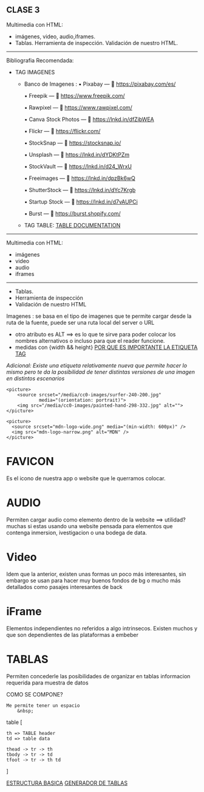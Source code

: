 CLASE 3
--- 

Multimedia con HTML:

* imágenes, video, audio,iframes.
* Tablas.
    Herramienta de inspección.
    Validación de nuestro   HTML.

---

Bibliografia Recomendada: 
* TAG IMAGENES
    - Banco de Imagenes : 
        ▪️ Pixabay —
        🔗 https://pixabay.com/es/
    
        ▪️ Freepik —
        🔗 https://www.freepik.com/
    
        ▪️ Rawpixel —
        🔗 https://www.rawpixel.com/
    
        ▪️ Canva Stock Photos —
        🔗 https://lnkd.in/dfZibWEA
    
        ▪️ Flickr —
        🔗 https://flickr.com/
    
        ▪️ StockSnap —
        🔗 https://stocksnap.io/
    
        ▪️ Unsplash —
        🔗 https://lnkd.in/dYDKtPZm
    
        ▪️ StockVault —
        🔗 https://lnkd.in/d24_WrxU
    
        ▪️ Freeimages —
        🔗 https://lnkd.in/dpzBk6wQ
    
        ▪️ ShutterStock —
        🔗 https://lnkd.in/dYc7Krgb
    
        ▪️ Startup Stock —
        🔗 https://lnkd.in/d7vAUPCi
    
        ▪️ Burst —
        🔗 https://burst.shopify.com/
  *    TAG TABLE:
        [TABLE DOCUMENTATION](https://developer.mozilla.org/en-US/docs/Web/HTML/Element/table            )


---

Multimedia con HTML: 
- imágenes
- video
- audio
- iframes
---

* Tablas.
* Herramienta de inspección
* Validación de nuestro HTML


Imagenes : 
 se basa en el tipo de imagenes que te permite cargar desde la ruta de la fuente, puede ser una ruta local del server o URL
 - otro atributo es ALT ==> es lo que te sirve para poder colocar los nombres alternativos o incluso para  que el reader funcione.
 - medidas con {width && height}
[POR QUE ES IMPORTANTE LA ETIQUETA TAG](https://www.elegantthemes.com/blog/wordpress/what-is-an-alt-tag-and-how-should-you-use-it?retargeting=off)

_Adicional: Existe una etiqueta relativamente nueva que permite hacer lo mismo pero te da la posibilidad de tener distintas versiones de una imagen en distintos escenarios_

```
<picture>
    <source srcset="/media/cc0-images/surfer-240-200.jpg"
            media="(orientation: portrait)">
    <img src="/media/cc0-images/painted-hand-298-332.jpg" alt="">
</picture>

<picture>
  <source srcset="mdn-logo-wide.png" media="(min-width: 600px)" />
  <img src="mdn-logo-narrow.png" alt="MDN" />
</picture>

```

# FAVICON

Es el icono de nuestra app o website que le querramos colocar.

# AUDIO

Permiten cargar audio como elemento dentro de la website ==> utilidad? muchas si estas usando una website pensada para elementos que contenga inmersion, ivestigacion o una bodega de data.

# Video
Idem que la anterior, existen unas formas un poco más interesantes, sin embargo se usan para hacer muy buenos fondos de bg o mucho más detallados como pasajes interesantes de back

# iFrame
Elementos independientes no referidos a algo intrinsecos.
Existen muchos y que son dependientes de las plataformas a embeber


# TABLAS

Permiten concederle las posibilidades de organizar en tablas informacion requerida para muestra de datos

COMO SE COMPONE?

```
Me permite tener un espacio
    &nbsp;
```

table [

    th => TABLE header
    td => table data

    thead -> tr -> th
    tbody -> tr -> td
    tfoot -> tr -> th td
]

[ESTRUCTURA BASICA](https://developer.mozilla.org/en-US/docs/Web/HTML/Element/table)
[GENERADOR DE TABLAS](https://codebeautify.org/html-table-generator)